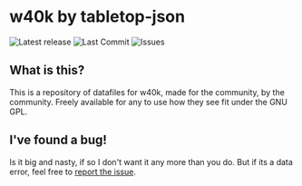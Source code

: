 # w40k by tabletop-json

![Latest release](https://img.shields.io/github/release/tabletop-json/w40k)
![Last Commit](https://img.shields.io/github/last-commit/tabletop-json/w40k/master)
![Issues](https://img.shields.io/github/issues/tabletop-json/w40k)

## What is this?
This is a repository of datafiles for w40k, made for the community, by the community. Freely available for any to use how they see fit under the GNU GPL.

## I've found a bug!
Is it big and nasty, if so I don't want it any more than you do. But if its a data error, feel free to [report the issue][bug].

[bug]: https://github.com/tabletop-json/w40k/issues/new/choose
